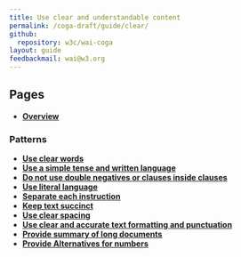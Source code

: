 ```yaml
---
title: Use clear and understandable content
permalink: /coga-draft/guide/clear/
github:
  repository: w3c/wai-coga
layout: guide
feedbackmail: wai@w3.org
---
```


## Pages

- **[Overview](./overview)**

### Patterns

- **[Use clear words](./clear-words)**
- **[Use a simple tense and written language](./simple-language)**
- **[Do not use double negatives or clauses inside clauses](./not-complex)**
- **[Use literal language](./literal-language)**
- **[Separate each instruction](./separate-instructions)**
- **[Keep text succinct](./succinct-text)**
- **[Use clear spacing](./clear-spacing)**
- **[Use clear and accurate text formatting and punctuation](./clean-typography)**
- **[Provide summary of long documents](./summary-text)**
- **[Provide Alternatives for numbers](./numeric-alternatives)**
